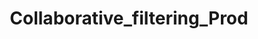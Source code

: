 ---  
schema: Collaborative_filtering_Prod  
title: Collaborative_filtering_Prod  
organization: Sample Department  
notes: Used in 0 lineage(s)  
resources:  
  - name: Collaborative_filtering_Prod 
    url: abfs://system/Collaborative_filtering_Prod 
    format : parquet  
license: None  
category:
  - Education  
maintainer: User  
maintainer_email: UserMail  
---
